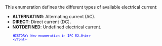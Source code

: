 ﻿This enumeration defines the different types of available electrical current:

* **ALTERNATING**: Alternating current (AC).
* **DIRECT**: Direct current (DC).
* **NOTDEFINED**: Undefined electrical current.

> <font color="#0000ff" size="-1">
    	HISTORY: New enumeration in IFC R2.0<br>
    	</font>